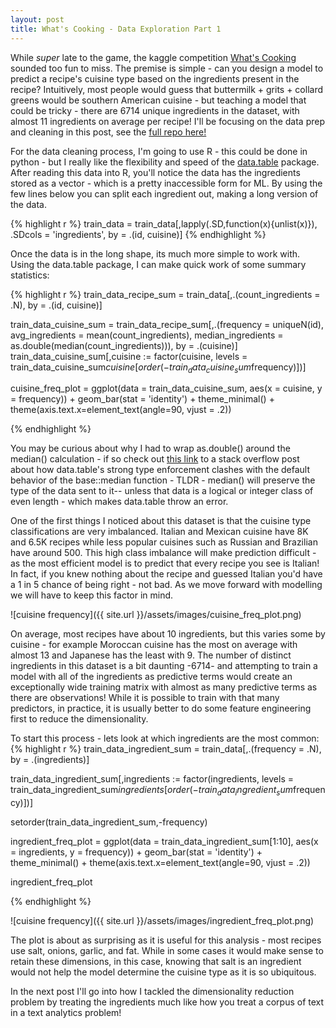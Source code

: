 ```yaml
---
layout: post
title: What's Cooking - Data Exploration Part 1
---
```


While *super* late to the game, the kaggle competition [What's Cooking](https://www.kaggle.com/c/whats-cooking-kernels-only/data) sounded too fun to miss. 
The premise is simple - can you design a model to predict a recipe's cuisine type based on the
ingredients present in the recipe?  Intuitively, most people would guess that buttermilk + grits +
collard greens would be southern American cuisine - but teaching a model that could 
be tricky - there are 6714 unique ingredients in the dataset, with almost 11 ingredients on average per recipe! I'll be focusing on the data prep and cleaning in this post, see the
[full repo here!](https://github.com/tbwhite2/WhatCookin)

For the data cleaning process, I'm going to use R - this could be done in python - but I really like 
the flexibility and speed of the [data.table](https://cran.r-project.org/web/packages/data.table/vignettes/datatable-intro.html) package.  After reading this data into R, you'll notice
the data has the ingredients stored as a vector - which is a pretty inaccessible form for ML.  By using the few lines below you can split each ingredient out, making a long version of the data.

{% highlight r %}
train_data = train_data[,lapply(.SD,function(x){unlist(x)}),
                        .SDcols = 'ingredients',
                        by = .(id, cuisine)]
{% endhighlight %}

Once the data is in the long shape, its much more simple to work with.  Using the data.table package, 
I can make quick work of some summary statistics:

{% highlight r %}
train_data_recipe_sum = train_data[,.(count_ingredients = .N), by = .(id, cuisine)]

train_data_cuisine_sum = train_data_recipe_sum[,.(frequency = uniqueN(id),
                                                  avg_ingredients = mean(count_ingredients),
                                                  median_ingredients = as.double(median(count_ingredients))), by = .(cuisine)]
train_data_cuisine_sum[,cuisine := factor(cuisine,
                                          levels = train_data_cuisine_sum$cuisine[order(-train_data_cuisine_sum$frequency)])]

cuisine_freq_plot = ggplot(data = train_data_cuisine_sum, aes(x = cuisine, y = frequency)) + 
  geom_bar(stat = 'identity') + 
  theme_minimal() +
  theme(axis.text.x=element_text(angle=90, vjust = .2))
  
{% endhighlight %}

You may be curious about why I had to wrap as.double() around the median() calculation - if so check out [this link](https://stackoverflow.com/questions/12125364/why-does-median-trip-up-data-table-integer-versus-double) to a stack overflow post about how data.table's strong type enforcement clashes with the default behavior of the base::median function - TLDR - median() will preserve the type of the data sent to it-- unless that data is a logical or integer class of even length - which makes data.table throw an error.

One of the first things I noticed about this dataset is that the cuisine type classifications are very imbalanced. Italian and Mexican cuisine have 8K and 6.5K recipes while less popular cuisines such as Russian and Brazilian have around 500.
This high class imbalance will make prediction difficult - as the most efficient model is to predict that every recipe you see is Italian! In fact, if you knew nothing about the recipe and guessed Italian you'd have a 1 in 5 chance of being right - not bad.  As we move forward with modelling we will have to keep this factor in mind.

![cuisine frequency]({{ site.url }}/assets/images/cuisine_freq_plot.png)

On average, most recipes have about 10 ingredients, but this varies some by cuisine - for example Moroccan cuisine has the most on average with almost 13 and Japanese has the least with 9.  The number of distinct ingredients in this dataset is a bit daunting -6714- and attempting to train a model with all of the ingredients as predictive terms would create an exceptionally wide training matrix with almost as many predictive terms as there are observations!  While it is possible to train with that many predictors, in practice, it is usually better to do some feature engineering first to reduce the dimensionality.

To start this process - lets look at which ingredients are the most common:
{% highlight r %}
train_data_ingredient_sum = train_data[,.(frequency = .N), by = .(ingredients)]

train_data_ingredient_sum[,ingredients := factor(ingredients,
                                             levels = train_data_ingredient_sum$ingredients[order(-train_data_ingredient_sum$frequency)])]

setorder(train_data_ingredient_sum,-frequency)

ingredient_freq_plot = ggplot(data = train_data_ingredient_sum[1:10], 
                              aes(x = ingredients, y = frequency)) + 
  geom_bar(stat = 'identity') + 
  theme_minimal() +
  theme(axis.text.x=element_text(angle=90,
                                 vjust = .2)) 

ingredient_freq_plot
  
{% endhighlight %}


![cuisine frequency]({{ site.url }}/assets/images/ingredient_freq_plot.png)

The plot is about as surprising as it is useful for this analysis - most recipes use salt, onions, 
garlic, and fat.  While in some cases it would make sense to retain these dimensions, in this case, knowing that salt is an ingredient would not help the model determine the cuisine type as it is so ubiquitous.  

In the next post I'll go into how I tackled the dimensionality reduction problem by treating the ingredients much like how you treat a corpus of text in a text analytics problem!
